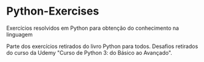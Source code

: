 # Python-Exercises
Exercícios resolvidos em Python para obtenção do conhecimento na linguagem

Parte dos exercícios retirados do livro Python para todos.
Desafios retirados do curso da Udemy "Curso de Python 3: do Básico ao Avançado".
